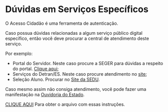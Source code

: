 # Dúvidas em Serviços Específicos

O Acesso Cidadão é uma ferramenta de autenticação.

Caso possua dúvidas relacionadas a algum serviço público digital específico, então você deve procurar a central de atendimento deste serviço.

Por exemplo: 

- Portal do Servidor. Neste caso procure a SEGER para dúvidas a respeito do portal. [Clique aqui](https://seger.es.gov.br/);
- Serviços do Detran/ES. Neste caso procure atendimento no [site](https://detran.es.gov.br/);
- Seleção Aluno. Procurar no [Site da SEDU](https://sedu.es.gov.br/).

Caso mesmo assim não consiga atendimento, você pode fazer uma manifestação na [Ouvidoria do Estado](https://sistema.ouvidoria.es.gov.br/publico/Manifestacao/RegistrarManifestacaoBs.aspx).

[CLIQUE AQUI](../_arquivos/ServicosEspecificos.pdf) Para obter o arquivo com essas instruções.